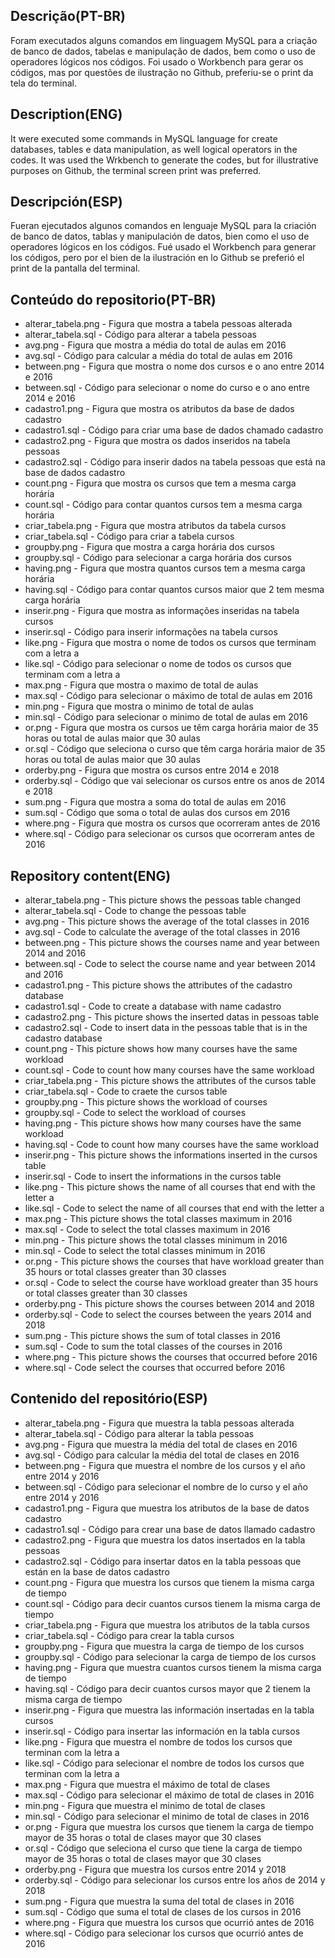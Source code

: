 ## Descrição(PT-BR)
Foram executados alguns comandos em linguagem MySQL para a criação de banco de dados,
tabelas e manipulação de dados, bem como o uso de operadores lógicos nos códigos.
Foi usado o Workbench para gerar os códigos, mas por questões de ilustração no Github,
preferiu-se o print da tela do terminal.  

## Description(ENG)
It were executed some commands in MySQL language for create databases, tables e data manipulation,
as well logical operators in the codes. It was used the Wrkbench to generate the codes, but for 
illustrative purposes on Github, the terminal screen print was preferred.

## Descripción(ESP)
Fueran ejecutados algunos comandos en lenguaje MySQL para la criación de banco de datos,
tablas y manipulación de datos, bien como el uso de operadores lógicos en los códigos.
Fué usado el Workbench para generar los códigos, pero por el bien de la ilustración en lo Github
se preferió el print de la pantalla del terminal. 

## Conteúdo do repositorio(PT-BR)
+ alterar_tabela.png - Figura que mostra a tabela pessoas alterada
+ alterar_tabela.sql - Código para alterar a tabela pessoas
+ avg.png - Figura que mostra a média do total de aulas em 2016
+ avg.sql - Código para calcular a média do total de aulas em 2016
+ between.png - Figura que mostra o nome dos cursos e o ano entre 2014 e 2016 
+ between.sql - Código para selecionar o nome do curso e o ano entre 2014 e 2016
+ cadastro1.png - Figura que mostra os atributos da base de dados cadastro
+ cadastro1.sql - Código para criar uma base de dados chamado cadastro
+ cadastro2.png - Figura que mostra os dados inseridos na tabela pessoas
+ cadastro2.sql - Código para inserir dados na tabela pessoas que está na base de dados cadastro
+ count.png - Figura que mostra os cursos que tem a mesma carga horária
+ count.sql - Código para contar quantos cursos tem a mesma carga horária
+ criar_tabela.png - Figura que mostra atributos da tabela cursos
+ criar_tabela.sql - Código para criar a tabela cursos
+ groupby.png - Figura que mostra a carga horária dos cursos
+ groupby.sql - Código para selecionar a carga horária dos cursos
+ having.png - Figura que mostra quantos cursos tem a mesma carga horária
+ having.sql - Código para contar quantos cursos maior que 2 tem mesma carga horária 
+ inserir.png - Figura que mostra as informações inseridas na tabela cursos
+ inserir.sql - Código para inserir informações na tabela cursos
+ like.png - Figura que mostra o nome de todos os cursos que terminam com a letra a 
+ like.sql - Código para selecionar o nome de todos os cursos que terminam com a letra a
+ max.png - Figura que mostra o maximo de total de aulas
+ max.sql - Código para selecionar o máximo de total de aulas em 2016
+ min.png - Figura que mostra o minimo de total de aulas
+ min.sql - Código para selecionar o minimo de total de aulas em 2016
+ or.png - Figura que mostra os cursos ue têm carga horária maior de 35 horas ou total de aulas maior que 30 aulas
+ or.sql - Código que seleciona o curso que têm carga horária maior de 35 horas ou total de aulas maior que 30 aulas
+ orderby.png - Figura que mostra os cursos entre 2014 e 2018
+ orderby.sql - Código que vai selecionar os cursos entre os anos de 2014 e 2018
+ sum.png - Figura que mostra a soma do total de aulas em 2016
+ sum.sql - Código que soma o total de aulas dos cursos em 2016
+ where.png - Figura que mostra os cursos que ocorreram antes de 2016
+ where.sql - Código para selecionar os cursos que ocorreram antes de 2016

## Repository content(ENG)
+ alterar_tabela.png - This picture shows the pessoas table changed
+ alterar_tabela.sql - Code to change the pessoas table
+ avg.png - This picture shows the average of the total classes in 2016
+ avg.sql - Code to calculate the average of the total classes in 2016
+ between.png - This picture shows the courses name and year between 2014 and 2016 
+ between.sql - Code to select the course name and year between 2014 and 2016
+ cadastro1.png - This picture shows the attributes of the cadastro database
+ cadastro1.sql - Code to create a database with name cadastro
+ cadastro2.png - This picture shows the inserted datas in pessoas table
+ cadastro2.sql - Code to insert data in the pessoas table that is in the cadastro database
+ count.png - This picture shows how many courses have the same workload
+ count.sql - Code to count how many courses have the same workload
+ criar_tabela.png - This picture shows the attributes of the cursos table
+ criar_tabela.sql - Code to craete the cursos table
+ groupby.png - This picture shows the workload of courses
+ groupby.sql - Code to select the workload of courses
+ having.png - This picture shows how many courses have the same workload
+ having.sql - Code to count how many courses have the same workload 
+ inserir.png - This picture shows the informations inserted in the cursos table
+ inserir.sql - Code to insert the informations in the cursos table
+ like.png - This picture shows the name of all courses that end with the letter a 
+ like.sql - Code to select the name of all courses that end with the letter a
+ max.png - This picture shows the total classes maximum in 2016
+ max.sql - Code to select the total classes maximum in 2016
+ min.png - This picture shows the total classes minimum in 2016
+ min.sql - Code to select the total classes minimum in 2016
+ or.png - This picture shows the courses that have workload greater than 35 hours or total classes greater than 30 classes 
+ or.sql - Code to select the course have workload greater than 35 hours or total classes greater than 30 classes
+ orderby.png - This picture shows the courses between 2014 and 2018
+ orderby.sql - Code to select the courses between the years 2014 and 2018
+ sum.png - This picture shows the sum of total classes in 2016
+ sum.sql - Code to sum the total classes of the courses in 2016
+ where.png - This picture shows the courses that occurred before 2016    
+ where.sql - Code select the courses that occurred before 2016

## Contenido del repositório(ESP)
+ alterar_tabela.png - Figura que muestra la tabla pessoas alterada
+ alterar_tabela.sql - Código para alterar la tabla pessoas
+ avg.png - Figura que muestra la média del total de clases en 2016
+ avg.sql - Código para calcular la média del total de clases en 2016
+ between.png - Figura que muestra el nombre de los cursos y el año entre 2014 y 2016 
+ between.sql - Código para selecionar el nombre de lo curso y el año entre 2014 y 2016
+ cadastro1.png - Figura que muestra los atributos de la base de datos cadastro
+ cadastro1.sql - Código para crear una base de datos llamado cadastro
+ cadastro2.png - Figura que muestra los datos insertados en la tabla pessoas
+ cadastro2.sql - Código para insertar datos en la tabla pessoas que están en la base de datos cadastro
+ count.png - Figura que muestra los cursos que tienem la misma carga de tiempo
+ count.sql - Código para decir cuantos cursos tienem la misma carga de tiempo
+ criar_tabela.png - Figura que muestra los atributos de la tabla cursos
+ criar_tabela.sql - Código para crear la tabla cursos
+ groupby.png - Figura que muestra la carga de tiempo de los cursos
+ groupby.sql - Código para selecionar la carga de tiempo de los cursos
+ having.png - Figura que muestra cuantos cursos tienem la misma carga de tiempo
+ having.sql - Código para decir cuantos cursos mayor que 2 tienem la misma carga de tiempo 
+ inserir.png - Figura que muestra las información insertadas en la tabla cursos
+ inserir.sql - Código para insertar las información en la tabla cursos
+ like.png - Figura que muestra el nombre de todos los cursos que terminan com la letra a 
+ like.sql - Código para selecionar el nombre de todos los cursos que terminan com la letra a
+ max.png - Figura que muestra el máximo de total de clases
+ max.sql - Código para selecionar el máximo de total de clases in 2016
+ min.png - Figura que muestra el minimo de total de clases
+ min.sql - Código para selecionar el minimo de total de clases in 2016
+ or.png - Figura que muestra los cursos que tienem la carga de tiempo mayor de 35 horas o total de clases mayor que 30 clases
+ or.sql - Código que seleciona el curso que tiene la carga de tiempo mayor de 35 horas o total de clases mayor que 30 clases
+ orderby.png - Figura que muestra los cursos entre 2014 y 2018
+ orderby.sql - Código para selecionar los cursos entre los años de 2014 y 2018
+ sum.png - Figura que muestra la suma del total de clases in 2016
+ sum.sql - Código que suma el total de clases de los cursos in 2016
+ where.png - Figura que muestra los cursos que ocurrió antes de 2016
+ where.sql - Código para selecionar los cursos que ocurrió antes de 2016
